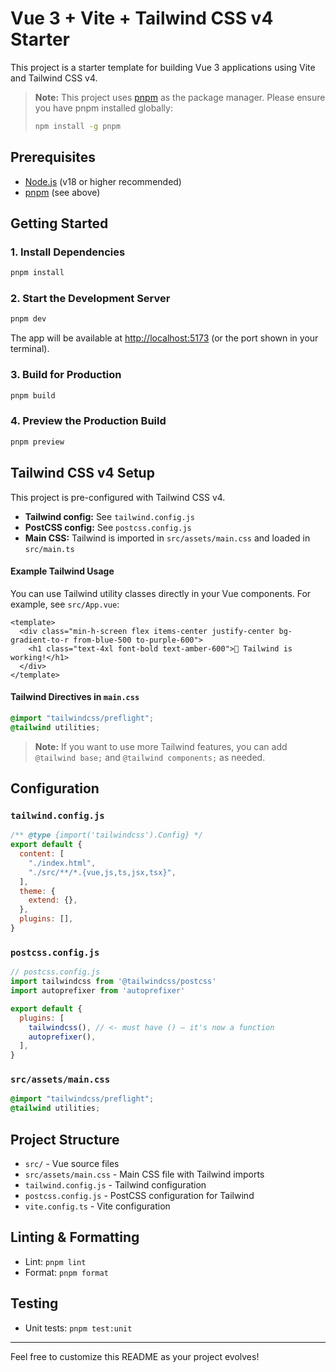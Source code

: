 # Vue 3 + Vite + Tailwind CSS v4 Starter

This project is a starter template for building Vue 3 applications using Vite and Tailwind CSS v4.

> **Note:** This project uses [pnpm](https://pnpm.io/) as the package manager. Please ensure you have pnpm installed globally:
>
> ```bash
> npm install -g pnpm
> ```

## Prerequisites

- [Node.js](https://nodejs.org/) (v18 or higher recommended)
- [pnpm](https://pnpm.io/) (see above)

## Getting Started

### 1. Install Dependencies

```bash
pnpm install
```

### 2. Start the Development Server

```bash
pnpm dev
```

The app will be available at [http://localhost:5173](http://localhost:5173) (or the port shown in your terminal).

### 3. Build for Production

```bash
pnpm build
```

### 4. Preview the Production Build

```bash
pnpm preview
```

## Tailwind CSS v4 Setup

This project is pre-configured with Tailwind CSS v4.

- **Tailwind config:** See `tailwind.config.js`
- **PostCSS config:** See `postcss.config.js`
- **Main CSS:** Tailwind is imported in `src/assets/main.css` and loaded in `src/main.ts`

#### Example Tailwind Usage

You can use Tailwind utility classes directly in your Vue components. For example, see `src/App.vue`:

```vue
<template>
  <div class="min-h-screen flex items-center justify-center bg-gradient-to-r from-blue-500 to-purple-600">
    <h1 class="text-4xl font-bold text-amber-600">🚀 Tailwind is working!</h1>
  </div>
</template>
```

#### Tailwind Directives in `main.css`

```css
@import "tailwindcss/preflight";
@tailwind utilities;
```

> **Note:** If you want to use more Tailwind features, you can add `@tailwind base;` and `@tailwind components;` as needed.

## Configuration

### `tailwind.config.js`
```js
/** @type {import('tailwindcss').Config} */
export default {
  content: [
    "./index.html",
    "./src/**/*.{vue,js,ts,jsx,tsx}",
  ],
  theme: {
    extend: {},
  },
  plugins: [],
}
```

### `postcss.config.js`
```js
// postcss.config.js
import tailwindcss from '@tailwindcss/postcss'
import autoprefixer from 'autoprefixer'

export default {
  plugins: [
    tailwindcss(), // <- must have () — it's now a function
    autoprefixer(),
  ],
}
```

### `src/assets/main.css`
```css
@import "tailwindcss/preflight";
@tailwind utilities;
```

## Project Structure

- `src/` - Vue source files
- `src/assets/main.css` - Main CSS file with Tailwind imports
- `tailwind.config.js` - Tailwind configuration
- `postcss.config.js` - PostCSS configuration for Tailwind
- `vite.config.ts` - Vite configuration

## Linting & Formatting

- Lint: `pnpm lint`
- Format: `pnpm format`

## Testing

- Unit tests: `pnpm test:unit`

---

Feel free to customize this README as your project evolves!
